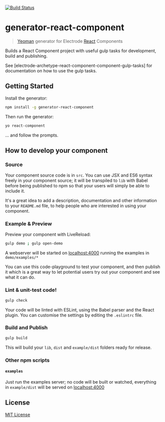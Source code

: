 [![Build Status](https://travis-ci.com/electrode-io/generator-electrode-component.svg?token=9dyHRhqfyW5wqcpfkeLr&branch=master)](https://travis-ci.com/electrode-io/generator-electrode-component)

# generator-react-component

> [Yeoman](http://yeoman.io) generator for Electrode [React](http://facebook.github.io/react/) Components

Builds a React Component project with useful gulp tasks for development, build and publishing.

See [electrode-archetype-react-component-component-gulp-tasks] for documentation on how to use the gulp tasks.


## Getting Started

Install the generator:

```bash
npm install -g generator-react-component
```

Then run the generator:

```bash
yo react-component
```

... and follow the prompts.


## How to develop your component

### Source

Your component source code is in `src`. You can use JSX and ES6 syntax freely in your component source; it will be transpiled to `lib` with Babel before being published to npm so that your users will simply be able to include it.

It's a great idea to add a description, documentation and other information to your `README.md` file, to help people who are interested in using your component.

### Example & Preview

Preview your component with LiveReload:

```bash
gulp demo ; gulp open-demo
```

A webserver will be started on [localhost:4000](http://127.0.0.1:4000) running the examples in `demo/examples/*`

You can use this code-playground to test your component, and then publish it which is a great way to let potential users try out your component and see what it can do.

### Lint & unit-test code!

```bash
gulp check
```

Your code will be linted with ESLint, using the Babel parser and the React plugin. You can customise the settings by editing the `.eslintrc` file.

### Build and Publish

```bash
gulp build
```

This will build your `lib`, `dist` and `example/dist` folders ready for release.

### Other npm scripts

#### `examples`

Just run the examples server; no code will be built or watched, everything in `example/dist` will be served on [localhost:4000](http://localhost:4000)

## License

[MIT License](http://en.wikipedia.org/wiki/MIT_License)
